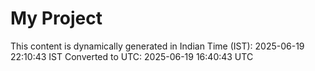 # My Project

This content is dynamically generated in Indian Time (IST): 2025-06-19 22:10:43 IST
Converted to UTC: 2025-06-19 16:40:43 UTC
